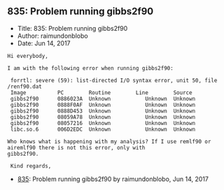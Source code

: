 ## 835: Problem running gibbs2f90

- Title: 835: Problem running gibbs2f90
- Author: raimundonblobo
- Date: Jun 14, 2017
```
Hi everybody,

I am with the following error when running gibbs2f90:

 forrtl: severe (59): list-directed I/O syntax error, unit 50, file /renf90.dat
 Image		    PC	      Routine		 Line	     Source
 gibbs2f90	    0886023A  Unknown		    Unknown  Unknown
 gibbs2f90	    0888F0AF  Unknown		    Unknown  Unknown
 gibbs2f90	    0888D453  Unknown		    Unknown  Unknown
 gibbs2f90	    08059A78  Unknown		    Unknown  Unknown
 gibbs2f90	    08057216  Unknown		    Unknown  Unknown
 libc.so.6	    006D2EDC  Unknown		    Unknown  Unknown

Who knows what is happening with my analysis? If I use remlf90 or airemlf90 there is not this error, only with
gibbs2f90.

 Kind regards,
```

- [835](0835.md): Problem running gibbs2f90 by raimundonblobo, Jun 14, 2017
